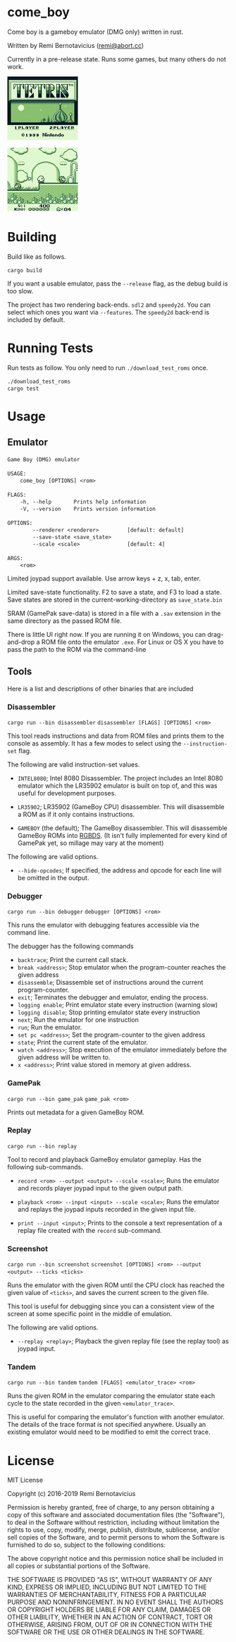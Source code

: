 # come_boy

Come boy is a gameboy emulator (DMG only) written in rust.

Written by Remi Bernotavicius (remi@abort.cc)

Currently in a pre-release state.  Runs some games, but many others do not work.

![tetris](/test/expectations/tetris/10000000.bmp?raw=true "Tetris")

![kirby](/test/expectations/kirby_dream_land/50000000_replay1.bmp?raw=true "Tetris")

# Building
Build like as follows.

    cargo build

If you want a usable emulator, pass the `--release` flag, as the debug build is
too slow.

The project has two rendering back-ends. `sdl2` and `speedy2d`. You can select
which ones you want via `--features`. The `speedy2d` back-end is included by
default.

# Running Tests
Run tests as follow. You only need to run `./download_test_roms` once.

    ./download_test_roms
    cargo test

# Usage

## Emulator
```
Game Boy (DMG) emulator

USAGE:
    come_boy [OPTIONS] <rom>

FLAGS:
    -h, --help       Prints help information
    -V, --version    Prints version information

OPTIONS:
        --renderer <renderer>         [default: default]
        --save-state <save_state>
        --scale <scale>               [default: 4]

ARGS:
    <rom>
```

Limited joypad support available. Use arrow keys + z, x, tab, enter.

Limited save-state functionality. F2 to save a state, and F3 to load a state.
Save states are stored in the current-working-directory as `save_state.bin`

SRAM (GamePak save-data) is stored in a file with a `.sav` extension in the same
directory as the passed ROM file.

There is little UI right now. If you are running it on Windows, you can
drag-and-drop a ROM file onto the emulator `.exe`. For Linux or OS X you have to
pass the path to the ROM via the command-line

## Tools

Here is a list and descriptions of other binaries that are included

### Disassembler

`cargo run --bin disassembler`
`disassembler [FLAGS] [OPTIONS] <rom>`

This tool reads instructions and data from ROM files and prints them to the
console as assembly. It has a few modes to select using the `--instruction-set`
flag.

The following are valid instruction-set values.

- `INTEL8080`; Intel 8080 Disassembler. The project includes an Intel 8080
emulator which the LR35902 emulator is built on top of, and this was useful for
development purposes.

- `LR35902`; LR35902 (GameBoy CPU) disassembler. This will disassemble a ROM as
if it only contains instructions.

- `GAMEBOY` (the default); The GameBoy disassembler. This will disassemble
  GameBoy ROMs into [RGBDS](https://rgbds.gbdev.io/). (It isn't fully
implemented for every kind of GamePak yet, so millage may vary at the moment)

The following are valid options.

- `--hide-opcodes`; If specified, the address and opcode for each line will be
  omitted in the output.

### Debugger

`cargo run --bin debugger`
`debugger [OPTIONS] <rom>`

This runs the emulator with debugging features accessible via the command line.

The debugger has the following commands

- `backtrace`; Print the current call stack.
- `break <address>`; Stop emulator when the program-counter reaches the given
  address
- `disassemble`; Disassemble set of instructions around the current
  program-counter.
- `exit`; Terminates the debugger and emulator, ending the process.
- `logging enable`; Print emulator state every instruction (warning slow)
- `logging disable`; Stop printing emulator state every instruction
- `next`; Run the emulator for one instruction
- `run`; Run the emulator.
- `set pc <address>`; Set the program-counter to the given address
- `state`; Print the current state of the emulator.
- `watch <address>`; Stop execution of the emulator immediately before the given
  address will be written to.
- `x <address>`; Print value stored in memory at given address.

### GamePak

`cargo run --bin game_pak`
`game_pak <rom>`

Prints out metadata for a given GameBoy ROM.


### Replay

`cargo run --bin replay`

Tool to record and playback GameBoy emulator gameplay. Has the following
sub-commands.

- `record <rom> --output <output> --scale <scale>`; Runs the emulator and
  records player joypad input to the given output path.

- `playback <rom> --input <input> --scale <scale>`; Runs the emulator and
  replays the joypad inputs recorded in the given input file.

- `print --input <input>`; Prints to the console a text representation of a
  replay file created with the `record` sub-command.

### Screenshot

`cargo run --bin screenshot`
`screenshot [OPTIONS] <rom> --output <output> --ticks <ticks>`

Runs the emulator with the given ROM until the CPU clock has reached the given
value of `<ticks>`, and saves the current screen to the given file.

This tool is useful for debugging since you can a consistent view of the screen
at some specific point in the middle of emulation.

The following are valid options.

- `--replay <replay>`; Playback the given replay file (see the replay tool) as
  joypad input.

### Tandem

`cargo run --bin tandem`
`tandem [FLAGS] <emulator_trace> <rom>`

Runs the given ROM in the emulator comparing the emulator state each cycle to
the state recorded in the given `<emulator_trace>`.

This is useful for comparing the emulator's function with another emulator. The
details of the trace format is not specified anywhere. Usually an existing
emulator would need to be modified to emit the correct trace.

# License
MIT License

Copyright (c) 2016-2019 Remi Bernotavicius

Permission is hereby granted, free of charge, to any person obtaining a copy
of this software and associated documentation files (the "Software"), to deal
in the Software without restriction, including without limitation the rights
to use, copy, modify, merge, publish, distribute, sublicense, and/or sell
copies of the Software, and to permit persons to whom the Software is
furnished to do so, subject to the following conditions:

The above copyright notice and this permission notice shall be included in all
copies or substantial portions of the Software.

THE SOFTWARE IS PROVIDED "AS IS", WITHOUT WARRANTY OF ANY KIND, EXPRESS OR
IMPLIED, INCLUDING BUT NOT LIMITED TO THE WARRANTIES OF MERCHANTABILITY,
FITNESS FOR A PARTICULAR PURPOSE AND NONINFRINGEMENT. IN NO EVENT SHALL THE
AUTHORS OR COPYRIGHT HOLDERS BE LIABLE FOR ANY CLAIM, DAMAGES OR OTHER
LIABILITY, WHETHER IN AN ACTION OF CONTRACT, TORT OR OTHERWISE, ARISING FROM,
OUT OF OR IN CONNECTION WITH THE SOFTWARE OR THE USE OR OTHER DEALINGS IN THE
SOFTWARE.
